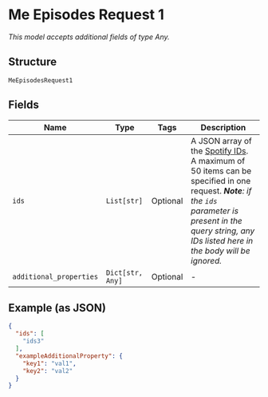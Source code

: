 
# Me Episodes Request 1

*This model accepts additional fields of type Any.*

## Structure

`MeEpisodesRequest1`

## Fields

| Name | Type | Tags | Description |
|  --- | --- | --- | --- |
| `ids` | `List[str]` | Optional | A JSON array of the [Spotify IDs](/documentation/web-api/concepts/spotify-uris-ids). <br/>A maximum of 50 items can be specified in one request. _**Note**: if the `ids` parameter is present in the query string, any IDs listed here in the body will be ignored._ |
| `additional_properties` | `Dict[str, Any]` | Optional | - |

## Example (as JSON)

```json
{
  "ids": [
    "ids3"
  ],
  "exampleAdditionalProperty": {
    "key1": "val1",
    "key2": "val2"
  }
}
```

